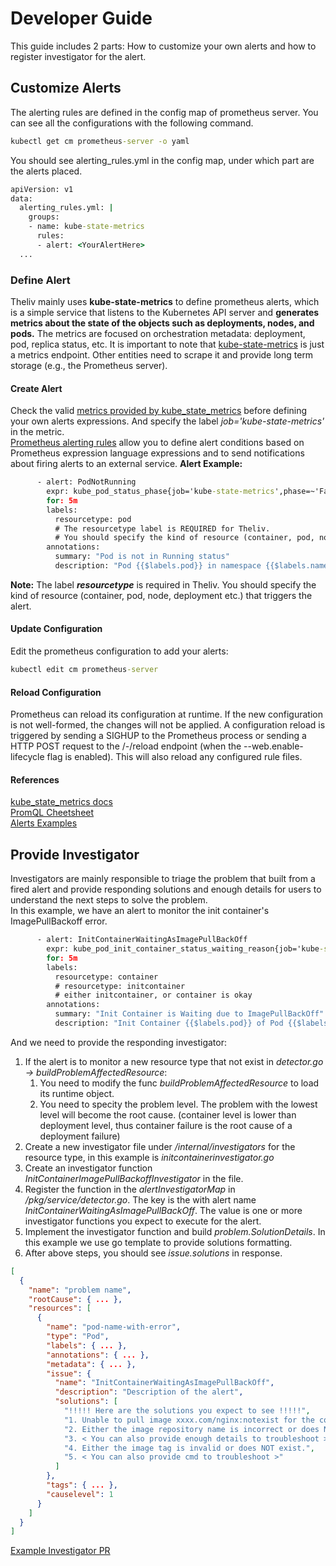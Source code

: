# Developer Guide
This guide includes 2 parts: How to customize your own alerts and how to register investigator for the alert.
## Customize Alerts
The alerting rules are defined in the config map of prometheus server. You can see all the configurations with the following command.
``` cmd
kubectl get cm prometheus-server -o yaml
```
You should see alerting_rules.yml in the config map, under which part are the alerts placed.
``` cmd
apiVersion: v1
data:
  alerting_rules.yml: |
    groups:
    - name: kube-state-metrics
      rules:
      - alert: <YourAlertHere>
  ...
```
### Define Alert
Theliv mainly uses **kube-state-metrics** to define prometheus alerts, which is a simple service that listens to the Kubernetes API server and **generates metrics about the state of the objects such as deployments, nodes, and pods.** The metrics are focused on orchestration metadata: deployment, pod, replica status, etc. It is important to note that [kube-state-metrics](https://github.com/kubernetes/kube-state-metrics) is just a metrics endpoint. Other entities need to scrape it and provide long term storage (e.g., the Prometheus server).
#### Create Alert
Check the valid [metrics provided by kube_state_metrics](https://github.com/kubernetes/kube-state-metrics/tree/master/docs) before defining your own alerts expressions. And specify the label *job='kube-state-metrics'* in the metric.  
[Prometheus alerting rules](https://prometheus.io/docs/prometheus/latest/configuration/alerting_rules/) allow you to define alert conditions based on Prometheus expression language expressions and to send notifications about firing alerts to an external service.
**Alert Example:**
``` cmd
      - alert: PodNotRunning
        expr: kube_pod_status_phase{job='kube-state-metrics',phase=~'Failed|Pending|Unknown'} * on(uid) group_left(owner_kind, owner_is_controller, owner_name) kube_pod_owner{job='kube-state-metrics'} >0
        for: 5m
        labels:
          resourcetype: pod
          # The resourcetype label is REQUIRED for Theliv. 
          # You should specify the kind of resource (container, pod, node, deployment etc.) that triggers the alert.
        annotations:
          summary: "Pod is not in Running status"
          description: "Pod {{$labels.pod}} in namespace {{$labels.namespace}} is in {{$labels.phase}} status for more than 5mins."
```
**Note:** The label ***resourcetype*** is required in Theliv. You should specify the kind of resource (container, pod, node, deployment etc.) that triggers the alert.
#### Update Configuration
Edit the prometheus configuration to add your alerts:
``` cmd
kubectl edit cm prometheus-server
```
#### Reload Configuration
Prometheus can reload its configuration at runtime. If the new configuration is not well-formed, the changes will not be applied. A configuration reload is triggered by sending a SIGHUP to the Prometheus process or sending a HTTP POST request to the /-/reload endpoint (when the --web.enable-lifecycle flag is enabled). This will also reload any configured rule files.
#### References
[kube_state_metrics docs](https://github.com/kubernetes/kube-state-metrics/tree/master/docs)   
[PromQL Cheetsheet](https://promlabs.com/promql-cheat-sheet/)   
[Alerts Examples](https://github.com/kubernetes-monitoring/kubernetes-mixin/blob/c76b9378b86d28bd617d94a57c72b4770efed510/alerts/apps_alerts.libsonnet)   

## Provide Investigator
Investigators are mainly responsible to triage the problem that built from a fired alert and provide responding solutions and enough details for users to understand the next steps to solve the problem.  
In this example, we have an alert to monitor the init container's ImagePullBackoff error.
``` cmd
      - alert: InitContainerWaitingAsImagePullBackOff
        expr: kube_pod_init_container_status_waiting_reason{job='kube-state-metrics', reason=~'ImagePullBackOff|ErrImagePull|InvalidImageName'} * on(uid, container) group_left(image) kube_pod_init_container_info{job='kube-state-metrics'} * on(uid) group_left(owner_kind, owner_is_controller, owner_name) kube_pod_owner{job='kube-state-metrics'} >0
        for: 5m
        labels:
          resourcetype: container
          # resourcetype: initcontainer
          # either initcontainer, or container is okay
        annotations:
          summary: "Init Container is Waiting due to ImagePullBackOff"
          description: "Init Container {{$labels.pod}} of Pod {{$labels.pod}} in namespace {{$labels.namespace}} is waiting due to ImagePullBackOff, reason is {{$labels.reason}}"
```
And we need to provide the responding investigator:
1. If the alert is to monitor a new resource type that not exist in *detector.go -> buildProblemAffectedResource*:
   1. You need to modify the func *buildProblemAffectedResource* to load its runtime object.
   2. You need to specity the problem level. The problem with the lowest level will become the root cause. (container level is lower than deployment level, thus container failure is the root cause of a deployment failure)
2. Create a new investigator file under */internal/investigators* for the resource type, in this example is *initcontainerinvestigator.go*
3. Create an investigator function *InitContainerImagePullBackoffInvestigator* in the file.
4. Register the function in the *alertInvestigatorMap* in */pkg/service/detector.go*. The key is the with alert name *InitContainerWaitingAsImagePullBackOff*. The value is one or more investigator functions you expect to execute for the alert.
5. Implement the investigator function and build *problem.SolutionDetails*. In this example we use go template to provide solutions formatting.
6. After above steps, you should see *issue.solutions* in response.
```json
[
  {
    "name": "problem name",
    "rootCause": { ... },
    "resources": [
      {
        "name": "pod-name-with-error",
        "type": "Pod",
        "labels": { ... },
        "annotations": { ... },
        "metadata": { ... },
        "issue": {
          "name": "InitContainerWaitingAsImagePullBackOff",
          "description": "Description of the alert",
          "solutions": [
            "!!!!! Here are the solutions you expect to see !!!!!",
            "1. Unable to pull image xxxx.com/nginx:notexist for the container nginx. The root cause could be one of the following.",
            "2. Either the image repository name is incorrect or does NOT exist.",
            "3. < You can also provide enough details to troubleshoot >",
            "4. Either the image tag is invalid or does NOT exist.",
            "5. < You can also provide cmd to troubleshoot >"
          ]
        },
        "tags": { ... },
        "causelevel": 1
      }
    ]
  }
]
```
[Example Investigator PR](https://github.com/fidelity/theliv/pull/99)
